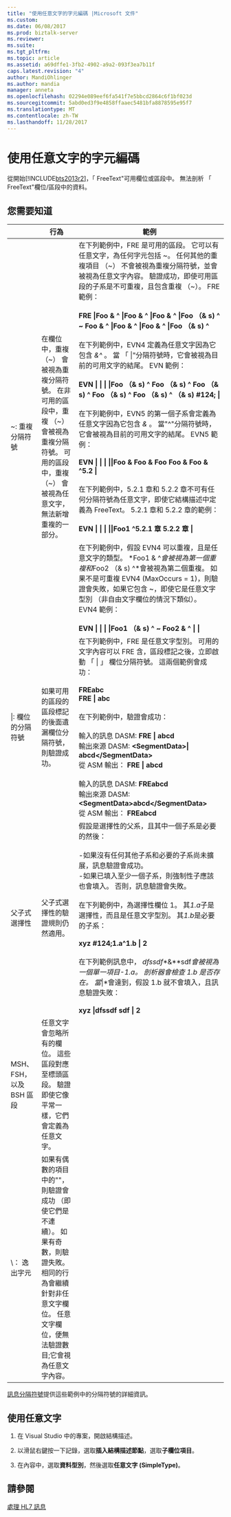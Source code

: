 ```yaml
---
title: "使用任意文字的字元編碼 |Microsoft 文件"
ms.custom: 
ms.date: 06/08/2017
ms.prod: biztalk-server
ms.reviewer: 
ms.suite: 
ms.tgt_pltfrm: 
ms.topic: article
ms.assetid: a69dffe1-3fb2-4902-a9a2-093f3ea7b11f
caps.latest.revision: "4"
author: MandiOhlinger
ms.author: mandia
manager: anneta
ms.openlocfilehash: 02294e089eef6fa541f7e5bbcd2864c6f1bf023d
ms.sourcegitcommit: 5abd0ed3f9e4858ffaaec5481bfa8878595e95f7
ms.translationtype: MT
ms.contentlocale: zh-TW
ms.lasthandoff: 11/28/2017
---
```

# <a name="encoding-characters-using-free-text"></a>使用任意文字的字元編碼
從開始[!INCLUDE[bts2013r2](../../includes/bts2013r2-md.md)]，「 FreeText"可用欄位或區段中。 無法剖析 「 FreeText"欄位/區段中的資料。  
  
## <a name="what-you-need-to-know"></a>您需要知道  
  
||行為|範例|  
|-|--------------|-------------|  
|~: 重複分隔符號|在欄位中，重複 （~） 會被視為重複分隔符號。 在非可用的區段中，重複 （~） 會被視為重複分隔符號。 可用的區段中，重複 （~） 會被視為任意文字，無法新增重複的一部分。|在下列範例中，FRE 是可用的區段。 它可以有任意文字，為任何字元包括 ~。 任何其他的重複項目 （~） 不會被視為重複分隔符號，並會被視為任意文字內容。 驗證成功，即使可用區段的子系是不可重複，且包含重複 （~）。 FRE 範例：<br /><br /> **FRE &#124;Foo & ^ &#124;Foo & ^ &#124;Foo & ^ &#124;Foo （& s) ^ ~ Foo & ^ &#124;Foo & ^ &#124;Foo & ^ &#124;Foo （& s) ^**<br /><br /> 在下列範例中，EVN4 定義為任意文字因為它包含 *&^* 。 當 「 &#124;"分隔符號時，它會被視為目前的可用文字的結尾。 EVN 範例：<br /><br /> **EVN &#124; &#124; &#124; &#124;Foo （& s) ^ Foo （& s) ^ Foo （& s) ^ Foo （& s) ^ Foo （& s) ^ （& s) #124; &#124;**<br /><br /> 在下列範例中，EVN5 的第一個子系會定義為任意文字因為它包含 *&* 。 當"^"分隔符號時，它會被視為目前的可用文字的結尾。 EVN5 範例：<br /><br /> **EVN &#124; &#124; &#124; &#124;&#124;Foo & Foo & Foo Foo & Foo & ^5.2 &#124;**<br /><br /> 在下列範例中，5.2.1 章和 5.2.2 章不可有任何分隔符號為任意文字，即使它結構描述中定義為 FreeText。 5.2.1 章和 5.2.2 章的範例：<br /><br /> **EVN &#124; &#124; &#124; &#124;&#124;Foo1 ^5.2.1 章 5.2.2 章 &#124;**<br /><br /> 在下列範例中，假設 EVN4 可以重複，且是任意文字的類型。 *Foo1 & ^*會被視為第一個重複和*Foo2 （& s) ^*會被視為第二個重複。 如果不是可重複 EVN4 (MaxOccurs = 1)，則驗證會失敗，如果它包含 ~，即使它是任意文字型別 （非自由文字欄位的情況下類似）。 EVN4 範例：<br /><br /> **EVN &#124; &#124; &#124; &#124;Foo1 （& s) ^ ~ Foo2 & ^ &#124; &#124;**|  
|&#124;: 欄位的分隔符號|如果可用的區段的區段標記的後面遺漏欄位分隔符號，則驗證成功。|在下列範例中，FRE 是任意文字型別。 可用的文字內容可以 FRE 含，區段標記之後，立即啟動 「 &#124; 」 欄位分隔符號。 這兩個範例會成功：<br /><br /> **FREabc** <br /> **FRE &#124; abc**<br /><br /> 在下列範例中，驗證會成功：<br /><br /> 輸入的訊息 DASM: **FRE &#124; abcd**<br />輸出來源 DASM:  **\<SegmentData\>&#124; abcd\</SegmentData\>**<br />從 ASM 輸出： **FRE &#124; abcd**<br /><br /> 輸入的訊息 DASM: **FREabcd**<br />輸出來源 DASM:  **\<SegmentData\>abcd\</SegmentData\>**<br />從 ASM 輸出： **FREabcd**|  
|父子式選擇性|父子式選擇性的驗證規則仍然適用。|假設是選擇性的父系，且其中一個子系是必要的然後：<br /><br /> -如果沒有任何其他子系和必要的子系尚未擴展，訊息驗證會成功。<br />-如果已填入至少一個子系，則強制性子應該也會填入。 否則，訊息驗證會失敗。<br /><br /> 在下列範例中，為選擇性欄位 1。 其*1.a*子是選擇性，而且是任意文字型別。 其*1.b*是必要的子系：<br /><br /> **xyz #124;1.a^1.b &#124; 2**<br /><br /> 在下列範例訊息中， *dfssdf**&**sdf*會被視為一個單一項目-1.a。 剖析器會檢查 1.b 是否存在。 當*&#124;*會達到，假設 1.b 就不會填入，且訊息驗證失敗：<br /><br /> **xyz &#124;dfssdf sdf &#124; 2**|  
|MSH、 FSH，以及 BSH 區段|任意文字會忽略所有的欄位。 這些區段對應至標頭區段。 驗證即使它像平常一樣，它們會定義為 任意文字。||  
|\\： 逸出字元|如果有偶數的項目中的"\"，則驗證會成功 （即使它們是不連續）。 如果有奇數，則驗證失敗。 相同的行為會繼續針對非任意文字欄位。 任意文字欄位，便無法驗證數目;它會視為任意文字內容。||  
  
 [訊息分隔符號](../../adapters-and-accelerators/accelerator-hl7/message-delimiters.md)提供這些範例中的分隔符號的詳細資訊。  
  
## <a name="using-free-text"></a>使用任意文字  
  
1.  在 Visual Studio 中的專案，開啟結構描述。  
  
2.  以滑鼠右鍵按一下記錄，選取**插入結構描述節點**，選取**子欄位項目**。  
  
3.  在內容中，選取**資料型別**，然後選取**任意文字 (SimpleType)**。  
  
## <a name="see-also"></a>請參閱  
 [處理 HL7 訊息](../../adapters-and-accelerators/accelerator-hl7/processing-hl7-messages.md)